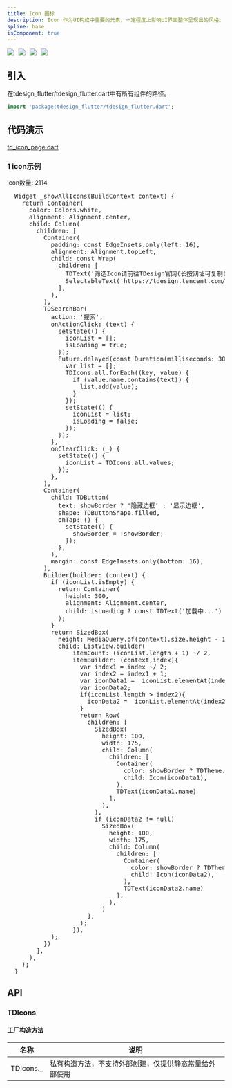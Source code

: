 ```yaml
---
title: Icon 图标
description: Icon 作为UI构成中重要的元素，一定程度上影响UI界面整体呈现出的风格。
spline: base
isComponent: true
---
```


<span class="coverages-badge" style="margin-right: 10px"><img src="https://img.shields.io/badge/coverages%3A%20lines-100%25-blue" /></span><span class="coverages-badge" style="margin-right: 10px"><img src="https://img.shields.io/badge/coverages%3A%20functions-100%25-blue" /></span><span class="coverages-badge" style="margin-right: 10px"><img src="https://img.shields.io/badge/coverages%3A%20statements-100%25-blue" /></span><span class="coverages-badge" style="margin-right: 10px"><img src="https://img.shields.io/badge/coverages%3A%20branches-83%25-blue" /></span>
## 引入

在tdesign_flutter/tdesign_flutter.dart中有所有组件的路径。

```dart
import 'package:tdesign_flutter/tdesign_flutter.dart';
```

## 代码演示

[td_icon_page.dart](https://github.com/Tencent/tdesign-flutter/blob/main/tdesign-component/example/lib/page/td_icon_page.dart)

### 1 icon示例

icon数量: 2114
            
<td-code-block panel="Dart">

  <pre slot="Dart" lang="javascript">
  Widget _showAllIcons(BuildContext context) {
    return Container(
      color: Colors.white,
      alignment: Alignment.center,
      child: Column(
        children: [
          Container(
            padding: const EdgeInsets.only(left: 16),
            alignment: Alignment.topLeft,
            child: const Wrap(
              children: [
                TDText('筛选Icon请前往TDesign官网(长按网址可复制):'),
                SelectableText('https://tdesign.tencent.com/vue/components/icon')
              ],
            ),
          ),
          TDSearchBar(
            action: '搜索',
            onActionClick: (text) {
              setState(() {
                iconList = [];
                isLoading = true;
              });
              Future.delayed(const Duration(milliseconds: 30), () {
                var list = [];
                TDIcons.all.forEach((key, value) {
                  if (value.name.contains(text)) {
                    list.add(value);
                  }
                });
                setState(() {
                  iconList = list;
                  isLoading = false;
                });
              });
            },
            onClearClick: (_) {
              setState(() {
                iconList = TDIcons.all.values;
              });
            },
          ),
          Container(
            child: TDButton(
              text: showBorder ? '隐藏边框' : '显示边框',
              shape: TDButtonShape.filled,
              onTap: () {
                setState(() {
                  showBorder = !showBorder;
                });
              },
            ),
            margin: const EdgeInsets.only(bottom: 16),
          ),
          Builder(builder: (context) {
            if (iconList.isEmpty) {
              return Container(
                height: 300,
                alignment: Alignment.center,
                child: isLoading ? const TDText('加载中...') : const TDText('暂无内容'),
              );
            }
            return SizedBox(
              height: MediaQuery.of(context).size.height - 150,
              child: ListView.builder(
                  itemCount: (iconList.length + 1) ~/ 2,
                  itemBuilder: (context,index){
                    var index1 = index ~/ 2;
                    var index2 = index1 + 1;
                    var iconData1 =  iconList.elementAt(index1);
                    var iconData2;
                    if(iconList.length > index2){
                      iconData2 =  iconList.elementAt(index2);
                    }
                    return Row(
                      children: [
                        SizedBox(
                          height: 100,
                          width: 175,
                          child: Column(
                            children: [
                              Container(
                                color: showBorder ? TDTheme.of(context).brandDisabledColor : Colors.transparent,
                                child: Icon(iconData1),
                              ),
                              TDText(iconData1.name)
                            ],
                          ),
                        ),
                        if (iconData2 != null)
                          SizedBox(
                            height: 100,
                            width: 175,
                            child: Column(
                              children: [
                                Container(
                                  color: showBorder ? TDTheme.of(context).brandDisabledColor : Colors.transparent,
                                  child: Icon(iconData2),
                                ),
                                TDText(iconData2.name)
                              ],
                            ),
                          )
                      ],
                    );
                  }),
            );
          })
        ],
      ),
    );
  }</pre>

</td-code-block>
                                  


## API
### TDIcons

#### 工厂构造方法

| 名称  | 说明 |
| --- |  --- |
| TDIcons._  | 私有构造方法，不支持外部创建，仅提供静态常量给外部使用 |


  